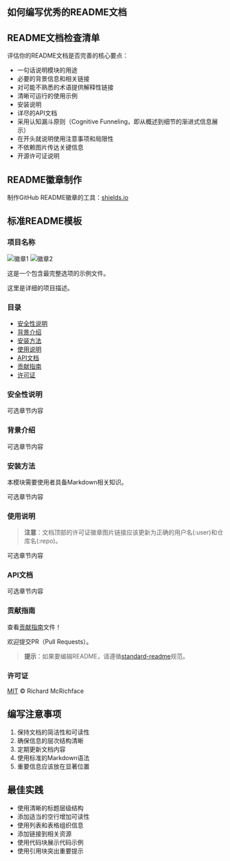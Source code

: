 ## 如何编写优秀的README文档

## README文档检查清单

评估你的README文档是否完善的核心要点：

* 一句话说明模块的用途
* 必要的背景信息和相关链接
* 对可能不熟悉的术语提供解释性链接
* 清晰可运行的使用示例
* 安装说明
* 详尽的API文档
* 采用认知漏斗原则（Cognitive Funneling，即从概述到细节的渐进式信息展示）
* 在开头就说明使用注意事项和局限性
* 不依赖图片传达关键信息
* 开源许可证说明

## README徽章制作

制作GitHub README徽章的工具：[shields.io](https://shields.io/)

## 标准README模板

### 项目名称

![徽章1](徽章链接1) ![徽章2](徽章链接2)

这是一个包含最完整选项的示例文件。

这里是详细的项目描述。

### 目录

- [安全性说明](#安全性说明)
- [背景介绍](#背景介绍)
- [安装方法](#安装方法)
- [使用说明](#使用说明)
- [API文档](#api文档)
- [贡献指南](#贡献指南)
- [许可证](#许可证)

### 安全性说明

可选章节内容

### 背景介绍

可选章节内容

### 安装方法

本模块需要使用者具备Markdown相关知识。

可选章节内容

### 使用说明

> **注意**：文档顶部的许可证徽章图片链接应该更新为正确的用户名(:user)和仓库名(:repo)。

可选章节内容

### API文档

可选章节内容

### 贡献指南

查看[贡献指南](CONTRIBUTING.md)文件！

欢迎提交PR（Pull Requests）。

> **提示**：如果要编辑README，请遵循[standard-readme](https://github.com/RichardLitt/standard-readme)规范。

### 许可证

[MIT](LICENSE) © Richard McRichface

## 编写注意事项

1. 保持文档的简洁性和可读性
2. 确保信息的层次结构清晰
3. 定期更新文档内容
4. 使用标准的Markdown语法
5. 重要信息应该放在显著位置

## 最佳实践

- 使用清晰的标题层级结构
- 添加适当的空行增加可读性
- 使用列表和表格组织信息
- 添加链接到相关资源
- 使用代码块展示代码示例
- 使用引用块突出重要提示